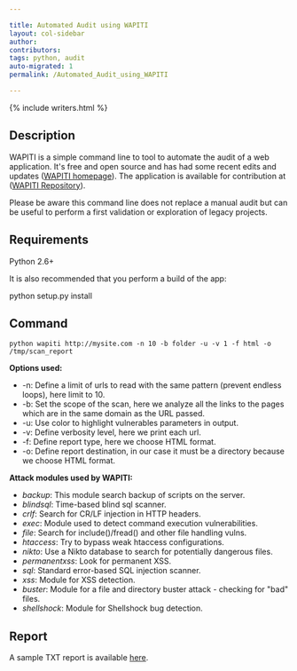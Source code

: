 ```yaml
---

title: Automated Audit using WAPITI
layout: col-sidebar
author:
contributors:
tags: python, audit
auto-migrated: 1
permalink: /Automated_Audit_using_WAPITI

---
```


{% include writers.html %}

## Description

WAPITI is a simple command line to tool to automate the audit of a web
application. It's free and open source and has had some recent edits and
updates ([WAPITI homepage](http://wapiti.sourceforge.net/)). The
application is available for contribution at ([WAPITI
Repository](http://sourceforge.net/projects/wapiti/)).

Please be aware this command line does not replace a manual audit but
can be useful to perform a first validation or exploration of legacy
projects.

## Requirements

Python 2.6+

It is also recommended that you perform a build of the app:

python setup.py install

## Command

    python wapiti http://mysite.com -n 10 -b folder -u -v 1 -f html -o /tmp/scan_report

**Options used:**

  - \-n: Define a limit of urls to read with the same pattern (prevent
    endless loops), here limit to 10.
  - \-b: Set the scope of the scan, here we analyze all the links to the
    pages which are in the same domain as the URL passed.
  - \-u: Use color to highlight vulnerables parameters in output.
  - \-v: Define verbosity level, here we print each url.
  - \-f: Define report type, here we choose HTML format.
  - \-o: Define report destination, in our case it must be a directory
    because we choose HTML format.

**Attack modules used by WAPITI:**

  - *backup*: This module search backup of scripts on the server.
  - *blindsql*: Time-based blind sql scanner.
  - *crlf*: Search for CR/LF injection in HTTP headers.
  - *exec*: Module used to detect command execution vulnerabilities.
  - *file*: Search for include()/fread() and other file handling vulns.
  - *htaccess*: Try to bypass weak htaccess configurations.
  - *nikto*: Use a Nikto database to search for potentially dangerous
    files.
  - *permanentxss*: Look for permanent XSS.
  - *sql*: Standard error-based SQL injection scanner.
  - *xss*: Module for XSS detection.
  - *buster*: Module for a file and directory buster attack - checking
    for "bad" files.
  - *shellshock*: Module for Shellshock bug detection.

## Report

A sample TXT report is available
[here](http://wapiti.sourceforge.net/example.txt).

